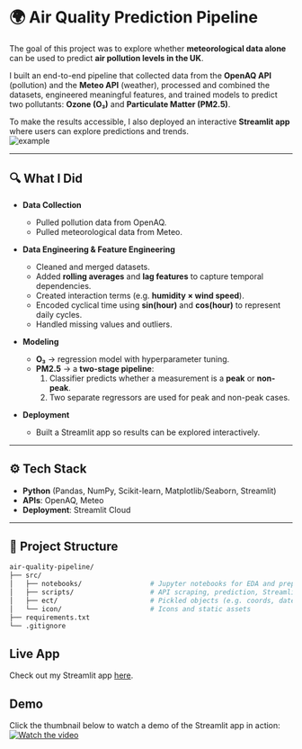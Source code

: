 # 🌍 Air Quality Prediction Pipeline  

The goal of this project was to explore whether **meteorological data alone** can be used to predict **air pollution levels in the UK**.  

I built an end-to-end pipeline that collected data from the **OpenAQ API** (pollution) and the **Meteo API** (weather), processed and combined the datasets, engineered meaningful features, and trained models to predict two pollutants: **Ozone (O₃)** and **Particulate Matter (PM2.5)**.  

To make the results accessible, I also deployed an interactive **Streamlit app** where users can explore predictions and trends.  
![example](https://github.com/Alexandercheng-rsch/pollution_prediction/blob/main/images/example.png)

---

## 🔍 What I Did  

- **Data Collection**  
  - Pulled pollution data from OpenAQ.  
  - Pulled meteorological data from Meteo.  

- **Data Engineering & Feature Engineering**  
  - Cleaned and merged datasets.  
  - Added **rolling averages** and **lag features** to capture temporal dependencies.  
  - Created interaction terms (e.g. **humidity × wind speed**).  
  - Encoded cyclical time using **sin(hour)** and **cos(hour)** to represent daily cycles.  
  - Handled missing values and outliers.  

- **Modeling**  
  - **O₃** → regression model with hyperparameter tuning.  
  - **PM2.5** → a **two-stage pipeline**:  
    1. Classifier predicts whether a measurement is a **peak** or **non-peak**.  
    2. Two separate regressors are used for peak and non-peak cases.  

- **Deployment**  
  - Built a Streamlit app so results can be explored interactively.  

---

## ⚙️ Tech Stack  

- **Python** (Pandas, NumPy, Scikit-learn, Matplotlib/Seaborn, Streamlit)  
- **APIs**: OpenAQ, Meteo  
- **Deployment**: Streamlit Cloud  

---

## 📂 Project Structure  

```bash
air-quality-pipeline/
├── src/
│   ├── notebooks/                 # Jupyter notebooks for EDA and preprocessing
│   ├── scripts/                   # API scraping, prediction, Streamlit app
│   ├── ect/                       # Pickled objects (e.g. coords, dates)
│   └── icon/                      # Icons and static assets
├── requirements.txt
└── .gitignore
```
## Live App
Check out my Streamlit app [here](https://pollution-prediction.streamlit.app/).

## Demo
Click the thumbnail below to watch a demo of the Streamlit app in action:
[![Watch the video](https://img.youtube.com/vi/a4UmjSwL_ds/0.jpg)](https://youtu.be/a4UmjSwL_ds)

